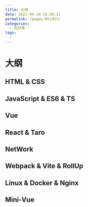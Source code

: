 ```yaml
---
title: 大纲
date: 2021-09-10 16:36:11
permalink: /pages/851d51/
categories:
  - 知识库
tags:
  - 
---
```



# 大纲

## HTML & CSS

## JavaScript & ES6 & TS

## Vue

## React & Taro

## NetWork

## Webpack & Vite & RollUp

## Linux & Docker & Nginx

## Mini-Vue